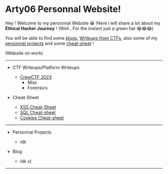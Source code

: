 # Arty06 Personnal Website!

Hey ! Welcome to my personnal Website 😁 !Here i will share a lot about my **Ethical Hacker Journey** ! (Well...For the instant just a green hat 😂😂😂)


You will be able to find some [blogs](blog), [Writeups from CTFs](ctf), also some of my [personnal projects](projects) and some [cheat-sheet](cheat-sheet) !

(Website on work)


* * *

- CTF Writeups/Platform Writeups
	- [CrewCTF 2023](https://Arty06.github.io/ctf/CrewCTF-2023/)
		- Misc
		- Forensics
		  

    
- Cheat-Sheet
	- [XSS Cheat-Sheet](https://artyeth06.github.io/cheat-sheet/XSS)
	- [SQL Cheat-sheet](https://artyeth06.github.io.cheat-sheet/SQL)
	- [Cookies Cheat-sheet](https://artyeth06.github.io.cheat-sheet/Cookies)

* * *


- Personnal Projects
	- idk


 
- Blog
	- idk x)

* * *
